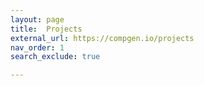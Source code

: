 ```yaml
---
layout: page
title:  Projects
external_url: https://compgen.io/projects
nav_order: 1
search_exclude: true

---
```

